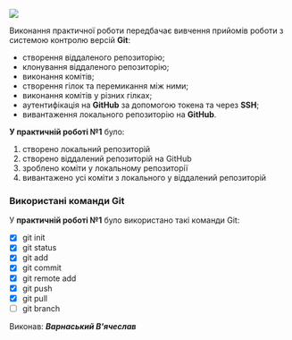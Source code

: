 ![](https://media.ztu.edu.ua/wp-content/uploads/2020/02/Group-6-1-1536x465.png) 

Виконання практичної роботи передбачає вивчення прийомів роботи з системою контролю версій **Git**:
* створення віддаленого репозиторію;
* клонування віддаленого репозиторію;
* виконання комітів;
* створення гілок та перемикання між ними;
* виконання комітів у різних гілках;
* аутентифікація на **GitHub** за допомогою токена та через **SSH**;
* вивантаження локального репозиторію на **GitHub**.

**У практичній роботі №1** було:

1. створено локальний репозиторій
1. створено віддалений репозиторій на GitHub
1. зроблено коміти у локальному репозиторії
1. вивантажено усі коміти з локального у віддалений репозиторій

### Використані команди Git

У **практичній роботі №1** було використано такі команди Git:
- [x] git init
- [x] git status
- [x]  git add
- [x]  git commit
- [x]  git remote add
- [x]  git push
- [x]  git pull
- [ ]  git branch

Виконав: ***Варнаський В'ячеслав***